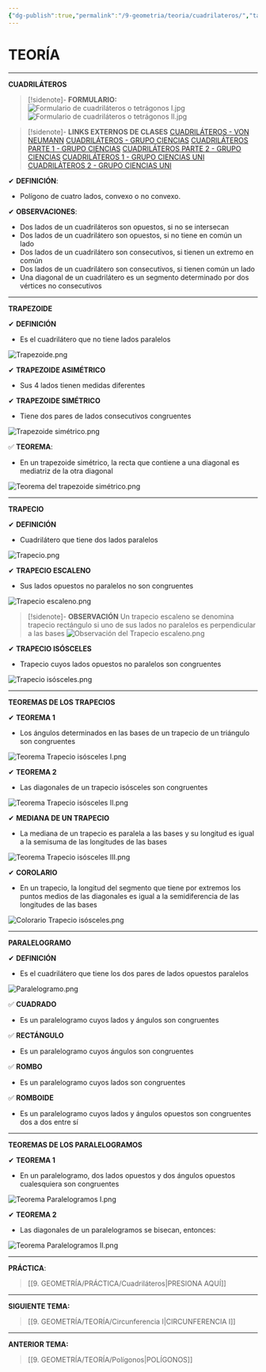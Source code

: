 ```yaml
---
{"dg-publish":true,"permalink":"/9-geometria/teoria/cuadrilateros/","tags":["Geometría","Teoría"]}
---
```


# TEORÍA
---
**CUADRILÁTEROS** 

>[!sidenote]- **FORMULARIO:** 
>![Formulario de cuadriláteros o tetrágonos I.jpg](/img/user/1.%20ELEMENTOS%20GR%C3%81FICOS/Formulario%20de%20cuadril%C3%A1teros%20o%20tetr%C3%A1gonos%20I.jpg) 
>![Formulario de cuadriláteros o tetrágonos II.jpg](/img/user/1.%20ELEMENTOS%20GR%C3%81FICOS/Formulario%20de%20cuadril%C3%A1teros%20o%20tetr%C3%A1gonos%20II.jpg)

>[!sidenote]- **LINKS EXTERNOS DE CLASES** 
>[CUADRILÁTEROS - VON NEUMANN](https://youtu.be/_gv1rPgfeWw?si=T0URDl-2auymiCQR) 
>[CUADRILÁTEROS - GRUPO CIENCIAS](https://youtu.be/Pj_9JxndsME?si=0SLXIF_i9Br90-lh) 
>[CUADRILÁTEROS PARTE 1 - GRUPO CIENCIAS](https://www.youtube.com/live/czyyFjKexfc?si=_axWPjg3qFWpfDZ9) 
>[CUADRILÁTEROS PARTE 2 - GRUPO CIENCIAS](https://www.youtube.com/watch?v=zXJ3WwtWOiQ) 
>[CUADRILÁTEROS 1 - GRUPO CIENCIAS UNI](https://youtu.be/lCMcQCRefWY?si=GSzP9IoEnKb7SaqD) 
>[CUADRILÁTEROS 2 - GRUPO CIENCIAS UNI](https://www.youtube.com/watch?v=N298QDqNXkg)
 
✔ **DEFINICIÓN**:
- Polígono de cuatro lados, convexo o no convexo.

✔ **OBSERVACIONES**:
- Dos lados de un cuadriláteros son opuestos, si no se intersecan
- Dos lados de un cuadrilátero son opuestos, si no tiene en común un lado
- Dos lados de un cuadrilátero son consecutivos, si tienen un extremo en común
- Dos lados de un cuadrilátero son consecutivos, si tienen común un lado
- Una diagonal de un cuadrilátero es un segmento determinado por dos vértices no consecutivos

---
**TRAPEZOIDE**

✔ **DEFINICIÓN**
- Es el cuadrilátero que no tiene lados paralelos

![Trapezoide.png](/img/user/1.%20ELEMENTOS%20GR%C3%81FICOS/Trapezoide.png)

✔ **TRAPEZOIDE ASIMÉTRICO** 
- Sus 4 lados tienen medidas diferentes

✔ **TRAPEZOIDE SIMÉTRICO**
- Tiene dos pares de lados consecutivos congruentes

![Trapezoide simétrico.png](/img/user/1.%20ELEMENTOS%20GR%C3%81FICOS/Trapezoide%20sim%C3%A9trico.png)

✅ **TEOREMA**: 
- En un trapezoide simétrico, la recta que contiene a una diagonal es mediatriz de la otra diagonal

![Teorema del trapezoide simétrico.png](/img/user/1.%20ELEMENTOS%20GR%C3%81FICOS/Teorema%20del%20trapezoide%20sim%C3%A9trico.png)


---
**TRAPECIO**

✔ **DEFINICIÓN** 
- Cuadrilátero que tiene dos lados paralelos

![Trapecio.png](/img/user/1.%20ELEMENTOS%20GR%C3%81FICOS/Trapecio.png)

✔ **TRAPECIO ESCALENO**
- Sus lados opuestos no paralelos no son congruentes

![Trapecio escaleno.png](/img/user/1.%20ELEMENTOS%20GR%C3%81FICOS/Trapecio%20escaleno.png)

>[!sidenote]- **OBSERVACIÓN**
>Un trapecio escaleno se denomina trapecio rectángulo si uno de sus lados no paralelos es perpendicular a las bases
![Observación del Trapecio escaleno.png](/img/user/1.%20ELEMENTOS%20GR%C3%81FICOS/Observaci%C3%B3n%20del%20Trapecio%20escaleno.png)

✔ **TRAPECIO ISÓSCELES**
- Trapecio cuyos lados opuestos no paralelos son congruentes

![Trapecio isósceles.png](/img/user/1.%20ELEMENTOS%20GR%C3%81FICOS/Trapecio%20is%C3%B3sceles.png)

---
**TEOREMAS DE LOS TRAPECIOS**

✔ **TEOREMA 1**
- Los ángulos determinados en las bases de un trapecio de un triángulo son congruentes

![Teorema Trapecio isósceles I.png](/img/user/1.%20ELEMENTOS%20GR%C3%81FICOS/Teorema%20Trapecio%20is%C3%B3sceles%20I.png)

✔ **TEOREMA 2** 
- Las diagonales de un trapecio isósceles son congruentes

![Teorema Trapecio isósceles II.png](/img/user/1.%20ELEMENTOS%20GR%C3%81FICOS/Teorema%20Trapecio%20is%C3%B3sceles%20II.png)

✔ **MEDIANA DE UN TRAPECIO**
- La mediana de un trapecio es paralela a las bases y su longitud es igual a la semisuma de las longitudes de las bases

![Teorema Trapecio isósceles III.png](/img/user/1.%20ELEMENTOS%20GR%C3%81FICOS/Teorema%20Trapecio%20is%C3%B3sceles%20III.png)

✔ **COROLARIO**
- En un trapecio, la longitud del segmento que tiene por extremos los puntos medios de las diagonales es igual a la semidiferencia de las longitudes de las bases

![Colorario Trapecio isósceles.png](/img/user/1.%20ELEMENTOS%20GR%C3%81FICOS/Colorario%20Trapecio%20is%C3%B3sceles.png)

---
**PARALELOGRAMO**

✔ **DEFINICIÓN**
- Es el cuadrilátero que tiene los dos pares de lados opuestos paralelos

![Paralelogramo.png](/img/user/1.%20ELEMENTOS%20GR%C3%81FICOS/Paralelogramo.png)

✅ **CUADRADO** 
- Es un paralelogramo cuyos lados y ángulos son congruentes

✅ **RECTÁNGULO**
- Es un paralelogramo cuyos ángulos son congruentes

✅ **ROMBO**
- Es un paralelogramo cuyos lados son congruentes

✅ **ROMBOIDE**
- Es un paralelogramo cuyos lados y ángulos opuestos son congruentes dos a dos entre sí

---
**TEOREMAS DE LOS PARALELOGRAMOS**

✔ **TEOREMA 1**
- En un paralelogramo, dos lados opuestos y dos ángulos opuestos cualesquiera son congruentes

![Teorema Paralelogramos I.png](/img/user/1.%20ELEMENTOS%20GR%C3%81FICOS/Teorema%20Paralelogramos%20I.png)

✔ **TEOREMA 2** 
- Las diagonales de un paralelogramos se bisecan, entonces:

![Teorema Paralelogramos II.png](/img/user/1.%20ELEMENTOS%20GR%C3%81FICOS/Teorema%20Paralelogramos%20II.png)

---
**PRÁCTICA**:
>[[9. GEOMETRÍA/PRÁCTICA/Cuadriláteros\|PRESIONA AQUÍ]]

---
**SIGUIENTE TEMA:** 
>[[9. GEOMETRÍA/TEORÍA/Circunferencia I\|CIRCUNFERENCIA I]]

---
**ANTERIOR TEMA:**
>[[9. GEOMETRÍA/TEORÍA/Polígonos\|POLÍGONOS]]

